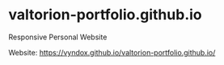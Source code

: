 # valtorion-portfolio.github.io
Responsive Personal Website

Website: https://vyndox.github.io/valtorion-portfolio.github.io/
